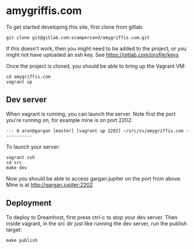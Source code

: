 # amygriffis.com

To get started developing this site, first clone from gitlab:

```
git clone git@gitlab.com:scampersand/amygriffis.com.git
```

If this doesn't work, then you might need to be added to the project, or you
might not have uploaded an ssh key. See https://gitlab.com/profile/keys

Once the project is cloned, you should be able to bring up the Vagrant VM:

```
cd amygriffis.com
vagrant up
```

## Dev server

When vagrant is running, you can launch the server. Note first the port you're
running on, for example mine is on port 2202:

```
--- 0 aron@gargan [master] [vagrant up 2202] ~/src/ss/amygriffis.com -----------
```

To launch your server:

```
vagrant ssh
cd src
make dev
```

Now you should be able to access gargan.jupiter on the port from above. Mine is
at http://gargan.jupiter:2202

## Deployment

To deploy to Dreamhost, first press ctrl-c to stop your dev server. Then inside
vagrant, in the src dir just like running the dev server, run the publish
target:

```
make publish
```
